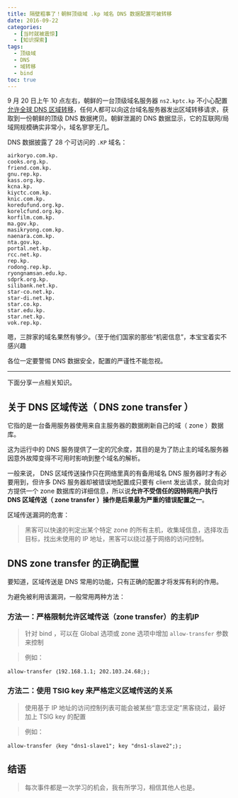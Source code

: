 ```yaml
---
title: 隔壁粗事了！朝鲜顶级域 .kp 域名 DNS 数据配置可被转移
date: 2016-09-22
categories:
  - [当时就被震惊]
  - [知识探索]
tags:
  - 顶级域
  - DNS
  - 域转移
  - bind
toc: true
---
```


9 月 20 日上午 10 点左右，朝鲜的一台顶级域名服务器 `ns2.kptc.kp` 不小心配置[允许全球 DNS 区域转移](https://github.com/mandatoryprogrammer/NorthKoreaDNSLeak)，任何人都可以向这台域名服务器发出区域转移请求，获取到一份朝鲜的顶级 DNS 数据拷贝。朝鲜泄漏的 DNS 数据显示，它的互联网/局域网规模确实非常小，域名寥寥无几。

<!--more-->

DNS 数据披露了 28 个可访问的 `.KP` 域名：

```
airkoryo.com.kp.
cooks.org.kp.
friend.com.kp.
gnu.rep.kp.
kass.org.kp.
kcna.kp.
kiyctc.com.kp.
knic.com.kp.
koredufund.org.kp.
korelcfund.org.kp.
korfilm.com.kp.
ma.gov.kp.
masikryong.com.kp.
naenara.com.kp.
nta.gov.kp.
portal.net.kp.
rcc.net.kp.
rep.kp.
rodong.rep.kp.
ryongnamsan.edu.kp.
sdprk.org.kp.
silibank.net.kp.
star-co.net.kp.
star-di.net.kp.
star.co.kp.
star.edu.kp.
star.net.kp.
vok.rep.kp.
```

嗯，三胖家的域名果然有够少。（至于他们国家的那些“机密信息”，本宝宝着实不感兴趣

各位一定要警惕 DNS 数据安全，配置的严谨性不能忽视。

----

下面分享一点相关知识。

## 关于 DNS 区域传送（ DNS zone transfer ）

它指的是一台备用服务器使用来自主服务器的数据刷新自己的域（ zone ）数据库。

这为运行中的 DNS 服务提供了一定的冗余度，其目的是为了防止主的域名服务器因意外故障变得不可用时影响到整个域名的解析。

一般来说， DNS 区域传送操作只在网络里真的有备用域名 DNS 服务器时才有必要用到，但许多 DNS 服务器却被错误地配置成只要有 client 发出请求，就会向对方提供一个 zone 数据库的详细信息，所以说**允许不受信任的因特网用户执行 DNS 区域传送（ zone transfer ）操作是后果最为严重的错误配置之一**。

区域传送漏洞的危害：

> 黑客可以快速的判定出某个特定 zone 的所有主机，收集域信息，选择攻击目标，找出未使用的 IP 地址，黑客可以绕过基于网络的访问控制。

## DNS zone transfer 的正确配置

要知道，区域传送是 DNS 常用的功能，只有正确的配置才将发挥有利的作用。

为避免被利用该漏洞，一般常用两种方法：

### 方法一：严格限制允许区域传送（zone transfer）的主机IP

> 针对 bind ，可以在 Global 选项或 zone 选项中增加 `allow-transfer` 参数来控制

> 例如：

```
allow-transfer ｛192.168.1.1; 202.103.24.68;｝;
```

### 方法二：使用 TSIG key 来严格定义区域传送的关系

> 使用基于 IP 地址的访问控制列表可能会被某些“意志坚定”黑客绕过，最好加上 TSIG key 的配置

> 例如：

```
allow-transfer ｛key "dns1-slave1"; key "dns1-slave2";｝;
```

## 结语

> 每次事件都是一次学习的机会，我有所学习，相信其他人也是。